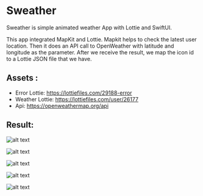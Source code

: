 # Sweather
Sweather is simple animated weather App with Lottie and SwiftUI.

This app integrated MapKit and Lottie. Mapkit helps to check the latest user location. Then it does an API call to OpenWeather with latitude and longitude as the parameter. After we receive the result, we map the icon id to a Lottie JSON file that we have. 

## Assets :
  - Error Lottie: https://lottiefiles.com/29188-error
  - Weather Lottie: https://lottiefiles.com/user/26177
  - Api: https://openweathermap.org/api
  
  
## Result:

![alt text](https://github.com/vidovalianto/Sweather/blob/main/Gif/%20cloudy.gif)

![alt text](https://github.com/vidovalianto/Sweather/blob/main/Gif/night.gif)

![alt text](https://github.com/vidovalianto/Sweather/blob/main/Gif/snowy.gif)

![alt text](https://github.com/vidovalianto/Sweather/blob/main/Gif/thunderstorm.gif)

![alt text](https://github.com/vidovalianto/Sweather/blob/main/Gif/error.gif)
  

